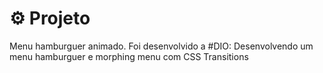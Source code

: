 # ⚙️ Projeto
Menu hamburguer animado. Foi desenvolvido a #DIO: Desenvolvendo um menu hamburguer e morphing menu com CSS Transitions
